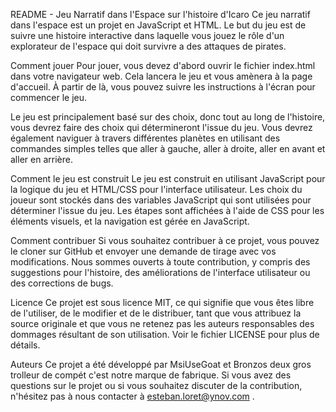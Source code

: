 
README - Jeu Narratif dans l'Espace sur l'histoire d'Icaro
Ce jeu narratif dans l'espace est un projet en JavaScript et HTML. Le but du jeu est de suivre une histoire interactive dans laquelle vous jouez le rôle d'un explorateur de l'espace qui doit survivre a des attaques de pirates.

Comment jouer
Pour jouer, vous devez d'abord ouvrir le fichier index.html dans votre navigateur web. Cela lancera le jeu et vous amènera à la page d'accueil. À partir de là, vous pouvez suivre les instructions à l'écran pour commencer le jeu.

Le jeu est principalement basé sur des choix, donc tout au long de l'histoire, vous devrez faire des choix qui détermineront l'issue du jeu. Vous devrez également naviguer à travers différentes planètes en utilisant des commandes simples telles que aller à gauche, aller à droite, aller en avant et aller en arrière.

Comment le jeu est construit
Le jeu est construit en utilisant JavaScript pour la logique du jeu et HTML/CSS pour l'interface utilisateur. Les choix du joueur sont stockés dans des variables JavaScript qui sont utilisées pour déterminer l'issue du jeu. Les étapes sont affichées à l'aide de CSS pour les éléments visuels, et la navigation est gérée en JavaScript.

Comment contribuer
Si vous souhaitez contribuer à ce projet, vous pouvez le cloner sur GitHub et envoyer une demande de tirage avec vos modifications. Nous sommes ouverts à toute contribution, y compris des suggestions pour l'histoire, des améliorations de l'interface utilisateur ou des corrections de bugs.

Licence
Ce projet est sous licence MIT, ce qui signifie que vous êtes libre de l'utiliser, de le modifier et de le distribuer, tant que vous attribuez la source originale et que vous ne retenez pas les auteurs responsables des dommages résultant de son utilisation. Voir le fichier LICENSE pour plus de détails.

Auteurs
Ce projet a été développé par MsiUseGoat et Bronzos deux gros trolleur de compét c'est notre marque de fabrique. Si vous avez des questions sur le projet ou si vous souhaitez discuter de la contribution, n'hésitez pas à nous contacter à esteban.loret@ynov.com .